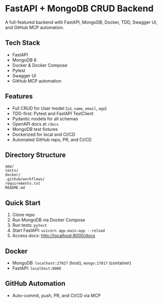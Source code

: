 # FastAPI + MongoDB CRUD Backend

A full-featured backend with FastAPI, MongoDB, Docker, TDD, Swagger UI, and GitHub MCP automation.

## Tech Stack
- FastAPI
- MongoDB 6
- Docker & Docker Compose
- Pytest
- Swagger UI
- GitHub MCP automation

## Features
- Full CRUD for User model (`id`, `name`, `email`, `age`)
- TDD-first: Pytest and FastAPI TestClient
- Pydantic models for all schemas
- OpenAPI docs at `/docs`
- MongoDB test fixtures
- Dockerized for local and CI/CD
- Automated GitHub repo, PR, and CI/CD

## Directory Structure
```
app/
tests/
docker/
.github/workflows/
requirements.txt
README.md
```

## Quick Start
1. Clone repo
2. Run MongoDB via Docker Compose
3. Run tests: `pytest`
4. Start FastAPI: `uvicorn app.main:app --reload`
5. Access docs: [http://localhost:8000/docs](http://localhost:8000/docs)

## Docker
- MongoDB: `localhost:27027` (host), `mongo:27017` (container)
- FastAPI: `localhost:8000`

## GitHub Automation
- Auto-commit, push, PR, and CI/CD via MCP 